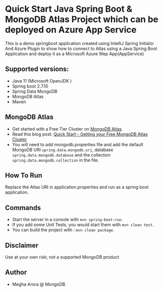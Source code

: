 # Quick Start Java Spring Boot & MongoDB Atlas Project which can be deployed on Azure App Service
This is a demo springboot application created using IntelliJ Spring Initialzr And Azure Plugin 
to show how to connect to Atlas using a Java Spring Boot Application and deploy it as a Microsoft Azure Wep App(AppService)

## Supported versions:

- Java 11 (Microsoft OpenJDK )
- Spring boot 2.7.10
- Spring Data MongoDB
- MongoDB Atlas
- Maven 

## MongoDB Atlas

- Get started with a Free Tier Cluster on [MongoDB Atlas](https://www.mongodb.com/cloud/atlas).
- Read this blog post: [Quick Start - Getting your Free MongoDB Atlas Cluster](https://developer.mongodb.com/quickstart/free-atlas-cluster).
- You will need to add mongodb.properties file and add the default MongoDB URI `spring.data.mongodb.uri`, database `spring.data.mongodb.database` and the collection `spring.data.mongodb.collection` in the file.

## How To Run

Replace the Atlas URI in application.properties and run as a spring boot application.

## Commands

- Start the server in a console with `mvn spring-boot:run`.
- If you add some Unit Tests, you would start them with `mvn clean test`.
- You can build the project with : `mvn clean package`.

## Disclaimer
Use at your own risk; not a supported MongoDB product

## Author
- Megha Arora @ MongoDB.
